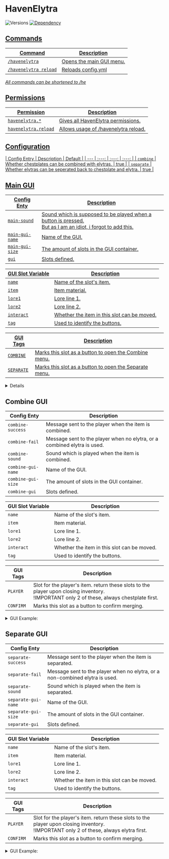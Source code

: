 # HavenElytra
![Versions](https://img.shields.io/badge/Versions-1.18%20--%201.19%2B-brightgreen?style=flat)
<a href="https://github.com/Valorless/ValorlessUtils" rel="nofollow"><img src="https://img.shields.io/badge/Requires-ValorlessUtils-red?style=flat" alt="Dependency" style="max-width: 100%;"/>
<br>

## Commands
| Command | Description |
| --- | --- |
| `/havenelytra` | Opens the main GUI menu. |
| `/havenelytra reload` | Reloads config.yml |

*All commands can be shortened to /he*
  
## Permissions
| Permission | Description |
| --- | --- |
| `havenelytra.*` | Gives all HavenElytra permissions. |
| `havenelytra.reload` | Allows usage of /havenelytra reload. |

## Configuration
| Config Entry | Description | Default | 
| --- | :---: | :---: | :---: |
| `combine` | Whether chestplates can be combined with elytras. | true |
| `separate` | Whether elytras can be seperated back to chestplate and elytra. | true |

## Main GUI

| Config Enty | Description |
| --- | --- |
| `main-sound` | Sound which is supposed to be played when a button is pressed.<br>But as I am an idiot, i forgot to add this. |
| `main-gui-name` | Name of the GUI. |
| `main-gui-size` | The amount of slots in the GUI container. |
| `gui` | Slots defined. |

| GUI Slot Variable | Description |
| --- | --- |
| `name` | Name of the slot's item. |
| `item` | Item material. |
| `lore1` | Lore line 1. |
| `lore2` | Lore line 2. |
| `interact` | Whether the item in this slot can be moved. |
| `tag` | Used to identify the buttons. |

| GUI Tags | Description |
| --- | --- |
| `COMBINE` | Marks this slot as a button to open the Combine menu. |
| `SEPARATE` | Marks this slot as a button to open the Separate menu. |

<details>
  <summary>GUI Example:</summary>

```yaml
main-gui:
  '12':
    name: §dCombine
    item: ANVIL
    lore1: §fLeft-Click to open the combination menu.
    lore2: ''
    interact: false
    tag: COMBINE
  '14':
    name: §bSeparate
    item: GRINDSTONE
    lore1: §fLeft-Click to open the separation menu.
    lore2: ''
    interact: false
    tag: SEPARATE

```
You can copy and use this as default.<br>
The reason this is not default, is that if you don't define the ones default in the config file (I removed them all to avoid this),
then any undefined slots would default to the plugin's internal default config.
</details>

## Combine GUI

| Config Enty | Description |
| --- | --- |
| `combine-success` | Message sent to the player when the item is combined. |
| `combine-fail` | Message sent to the player when no elytra, or a combined elytra is used. |
| `combine-sound` | Sound which is played when the item is combined. |
| `combine-gui-name` | Name of the GUI. |
| `combine-gui-size` | The amount of slots in the GUI container. |
| `combine-gui` | Slots defined. |

| GUI Slot Variable | Description |
| --- | --- |
| `name` | Name of the slot's item. |
| `item` | Item material. |
| `lore1` | Lore line 1. |
| `lore2` | Lore line 2. |
| `interact` | Whether the item in this slot can be moved. |
| `tag` | Used to identify the buttons. |

| GUI Tags | Description |
| --- | --- |
| `PLAYER` | Slot for the player's item. return these slots to the player upon closing inventory.<br>!IMPORTANT only 2 of these, always chestplate first. |
| `CONFIRM` | Marks this slot as a button to confirm merging. |

<details>
  <summary>GUI Example:</summary>

```yaml
combine-gui:
  '12':
    name: §e§lInfo
    item: IRON_CHESTPLATE
    lore1: §fPlace your chestplate in the
    lore2: §fempty slot underneath.
    interact: false
    tag: ''
  '14':
    name: §e§lInfo
    item: ELYTRA
    lore1: §fPlace the elytra you wish
    lore2: §fto merge with.
    interact: false
    tag: ''
  '21':
    name: Slot 1
    item: AIR
    lore1: ''
    lore2: ''
    interact: true
    tag: PLAYER
  '23':
    name: Slot 2
    item: AIR
    lore1: ''
    lore2: ''
    interact: true
    tag: PLAYER
  '31':
    name: §a§lMerge
    item: LIME_STAINED_GLASS_PANE
    lore1: §fClick here to
    lore2: §fcombine the items.
    interact: false
    tag: CONFIRM

```
You can copy and use this as default.<br>
The reason this is not default, is that if you don't define the ones default in the config file (I removed them all to avoid this),
then any undefined slots would default to the plugin's internal default config.
</details>

## Separate GUI

| Config Enty | Description |
| --- | --- |
| `separate-success` | Message sent to the player when the item is separated. |
| `separate-fail` | Message sent to the player when no elytra, or a non-combined elytra is used. |
| `separate-sound` | Sound which is played when the item is separated. |
| `separate-gui-name` | Name of the GUI. |
| `separate-gui-size` | The amount of slots in the GUI container. |
| `separate-gui` | Slots defined. |

| GUI Slot Variable | Description |
| --- | --- |
| `name` | Name of the slot's item. |
| `item` | Item material. |
| `lore1` | Lore line 1. |
| `lore2` | Lore line 2. |
| `interact` | Whether the item in this slot can be moved. |
| `tag` | Used to identify the buttons. |

| GUI Tags | Description |
| --- | --- |
| `PLAYER` | Slot for the player's item. return these slots to the player upon closing inventory.<br>!IMPORTANT only 2 of these, always elytra first. |
| `CONFIRM` | Marks this slot as a button to confirm merging. |

<details>
  <summary>GUI Example:</summary>

```yaml
separate-gui:
  '12':
    name: §e§lInfo
    item: ELYTRA
    lore1: §fPlace your elytra in the
    lore2: §fempty slot to the right.
    interact: false
    tag: ''
  '13':
    name: Slot 1
    item: AIR
    lore1: ''
    lore2: ''
    interact: true
    tag: PLAYER
  '22':
    name: §c§lSeperate
    item: RED_STAINED_GLASS_PANE
    lore1: §fClick here to
    lore2: §fseperate the items.
    interact: false
    tag: CONFIRM
  '31':
    name: Slot 2
    item: AIR
    lore1: ''
    lore2: ''
    interact: true
    tag: PLAYER

```
You can copy and use this as default.<br>
The reason this is not default, is that if you don't define the ones default in the config file (I removed them all to avoid this),
then any undefined slots would default to the plugin's internal default config.
</details>
